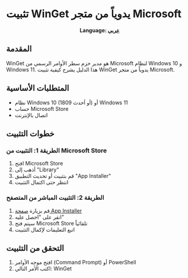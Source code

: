# تثبيت WinGet يدوياً من متجر Microsoft
<div align="center">
  
**Language: <a href="WinGet_install_Manual_AR.md">عربي</a>**

</div>


## المقدمة
WinGet هو مدير حزم سطر الأوامر الرسمي من Microsoft لنظام Windows 10 و Windows 11. هذا الدليل يشرح كيفية تثبيت WinGet يدوياً من متجر Microsoft.

## المتطلبات الأساسية
- نظام Windows 10 (1809 أو أحدث) أو Windows 11
- حساب Microsoft Store
- اتصال بالإنترنت

## خطوات التثبيت

### الطريقة 1: التثبيت من Microsoft Store
1. افتح Microsoft Store
2. أذهب إلى "Library"
3. قم بتثبيت أو تحديث التطبيق "App Installer"
4. انتظر حتى اكتمال التثبيت

### الطريقة 2: التثبيت المباشر من المتصفح
1. قم بزيارة [صفحة App Installer](https://www.microsoft.com/store/productId/9NBLGGH4NNS1)
2. انقر على "احصل عليه"
3. سيتم فتح Microsoft Store تلقائياً
4. اتبع التعليمات لإكمال التثبيت

## التحقق من التثبيت
1. افتح موجه الأوامر (Command Prompt) أو PowerShell
2. اكتب الأمر التالي: WinGet
